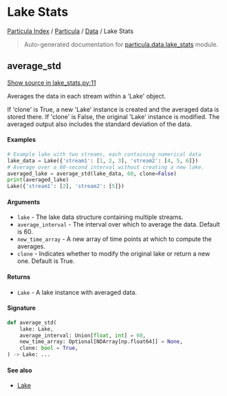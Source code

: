 # Lake Stats

[Particula Index](../../README.md#particula-index) / [Particula](../index.md#particula) / [Data](./index.md#data) / Lake Stats

> Auto-generated documentation for [particula.data.lake_stats](https://github.com/uncscode/particula/blob/main/particula/data/lake_stats.py) module.

## average_std

[Show source in lake_stats.py:11](https://github.com/uncscode/particula/blob/main/particula/data/lake_stats.py#L11)

Averages the data in each stream within a 'Lake' object.

If 'clone' is True, a new 'Lake' instance is created and the averaged
data is stored there. If 'clone' is False, the original 'Lake' instance
is modified. The averaged output also includes the standard deviation of
the data.

#### Examples

```python
# Example lake with two streams, each containing numerical data
lake_data = Lake({'stream1': [1, 2, 3], 'stream2': [4, 5, 6]})
# Average over a 60-second interval without creating a new lake.
averaged_lake = average_std(lake_data, 60, clone=False)
print(averaged_lake)
Lake({'stream1': [2], 'stream2': [5]})
```

#### Arguments

- `lake` - The lake data structure containing multiple streams.
- `average_interval` - The interval over which to average the data.
    Default is 60.
- `new_time_array` - A new array of time points at which to compute the
    averages.
- `clone` - Indicates whether to modify the original lake or return a new
    one. Default is True.

#### Returns

- `Lake` - A lake instance with averaged data.

#### Signature

```python
def average_std(
    lake: Lake,
    average_interval: Union[float, int] = 60,
    new_time_array: Optional[NDArray[np.float64]] = None,
    clone: bool = True,
) -> Lake: ...
```

#### See also

- [Lake](./lake.md#lake)
